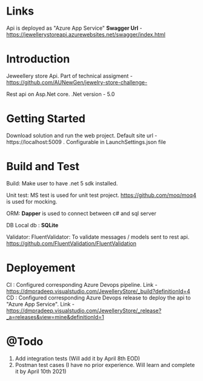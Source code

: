 # Links
Api is deployed as "Azure App Service"
**Swagger Url** - https://jewellerystoreapi.azurewebsites.net/swagger/index.html

# Introduction 
Jeweellery store Api.
Part of technical assigment - https://github.com/AUNewGen/jewelry-store-challenge-

Rest api on Asp.Net core.
.Net version - 5.0

# Getting Started
Download solution and run the web project.
Default site url - https://localhost:5009 . Configurable in LaunchSettings.json file

# Build and Test
Build: Make user to have .net 5 sdk installed.

Unit test:
MS test is used for unit test project.
https://github.com/moq/moq4 is used for mocking.

ORM:
**Dapper** is used to connect between c# and sql server

DB
Local db : **SQLite**

Validator:
FluentValidator: To validate messages / models sent to rest api.
https://github.com/FluentValidation/FluentValidation

# Deployement
CI : Configured corresponding Azure Devops pipeline. Link - https://dmpradeep.visualstudio.com/JewelleryStore/_build?definitionId=4
CD : Configured corresponding Azure Devops release to deploy the api to "Azure App Service". Link - https://dmpradeep.visualstudio.com/JewelleryStore/_release?_a=releases&view=mine&definitionId=1

# @Todo
1. Add integration tests (Will add it by April 8th EOD)
2. Postman test cases (I have no prior experience. Will learn and complete it by April 10th 2021)
